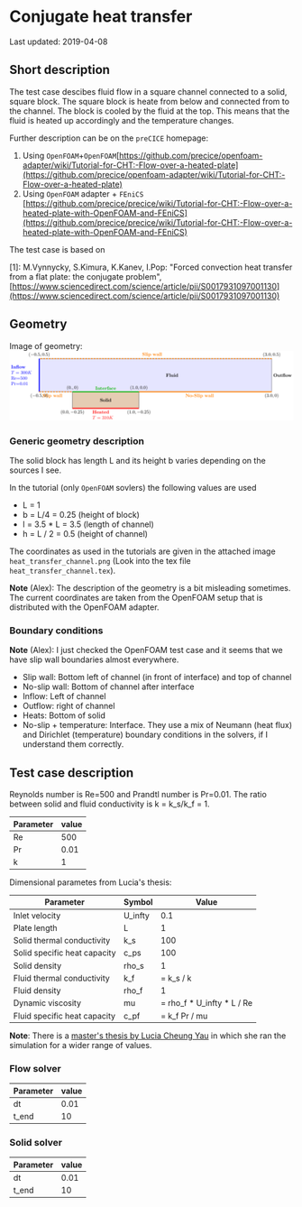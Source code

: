 # Conjugate heat transfer

Last updated: 2019-04-08

## Short description

The test case descibes fluid flow in a square channel connected to a solid, square block. The square block is heate from below and connected from to the channel. The block is cooled by the fluid at the top. This means that the fluid is heated up accordingly and the temperature changes.

Further description can be on the `preCICE` homepage:

1. Using `OpenFOAM`+`OpenFOAM`[https://github.com/precice/openfoam-adapter/wiki/Tutorial-for-CHT:-Flow-over-a-heated-plate](https://github.com/precice/openfoam-adapter/wiki/Tutorial-for-CHT:-Flow-over-a-heated-plate)
1. Using `OpenFOAM` adapter + `FEniCS` [https://github.com/precice/precice/wiki/Tutorial-for-CHT:-Flow-over-a-heated-plate-with-OpenFOAM-and-FEniCS](https://github.com/precice/precice/wiki/Tutorial-for-CHT:-Flow-over-a-heated-plate-with-OpenFOAM-and-FEniCS)


The test case is based on

[1]: M.Vynnycky, S.Kimura, K.Kanev, I.Pop: "Forced convection heat transfer from a flat plate: the conjugate problem", [https://www.sciencedirect.com/science/article/pii/S0017931097001130](https://www.sciencedirect.com/science/article/pii/S0017931097001130)

## Geometry

Image of geometry:
![Image of geometry](./figs/heat_transfer_channel.png)

### Generic geometry description

The solid block has length L and its height b varies depending on the sources I see. 

In the tutorial (only `OpenFOAM` sovlers) the following values are used

- L = 1
- b = L/4 = 0.25 (height of block)
- l = 3.5 * L = 3.5 (length of channel)
- h = L / 2 = 0.5 (height of channel)

The coordinates as used in the tutorials are given in the attached image `heat_transfer_channel.png` (Look into the tex file `heat_transfer_channel.tex`). 

**Note** (Alex): The description of the geometry is a bit misleading sometimes. The current coordinates are taken from the OpenFOAM setup that is distributed with the OpenFOAM adapter.

### Boundary conditions

**Note** (Alex): I just checked the OpenFOAM test case and it seems that we have slip wall boundaries almost everywhere. 

- Slip wall: Bottom left of channel (in front of interface) and top of channel
- No-slip wall: Bottom of channel after interface
- Inflow: Left of channel
- Outflow: right of channel
- Heats: Bottom of solid
- No-slip + temperature: Interface. They use a mix of Neumann (heat flux) and Dirichlet (temperature) boundary conditions in the solvers, if I understand them correctly.
                                                    
## Test case description

Reynolds number is Re=500 and Prandtl number is Pr=0.01. The ratio between solid and fluid conductivity is k = k_s/k_f = 1. 

| Parameter | value |
| --------- | ----- |
| Re        | 500   |
| Pr        | 0.01  |
| k         | 1     |


Dimensional parametes from Lucia's thesis:

| Parameter | Symbol | Value |
| --------- | ------ | ----- |
| Inlet velocity | U_infty | 0.1 | 
| Plate length | L | 1| 
| Solid thermal conductivity | k_s | 100 |
| Solid specific heat capacity | c_ps | 100 |
| Solid density | rho_s | 1 |
| Fluid thermal conductivity | k_f | = k_s / k |
| Fluid density | rho_f | 1 |
| Dynamic viscosity | mu | = rho_f * U_infty * L / Re |
| Fluid specific heat capacity | c_pf | = k_f Pr / mu |


**Note**: There is a [master's thesis by Lucia Cheung Yau](https://www5.in.tum.de/pub/Cheung2016_Thesis.pdf) in which she ran the simulation for a wider range of values.

### Flow solver
| Parameter | value |
| --------- | ----- |
| dt        |  0.01 |
| t_end     | 10    |

### Solid solver
| Parameter | value |
| --------- | ----- |
| dt        |  0.01 |
| t_end     | 10    |
 